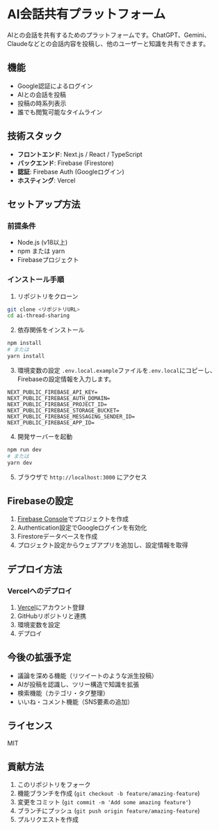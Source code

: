 # AI会話共有プラットフォーム

AIとの会話を共有するためのプラットフォームです。ChatGPT、Gemini、Claudeなどとの会話内容を投稿し、他のユーザーと知識を共有できます。

## 機能

- Google認証によるログイン
- AIとの会話を投稿
- 投稿の時系列表示
- 誰でも閲覧可能なタイムライン

## 技術スタック

- **フロントエンド**: Next.js / React / TypeScript
- **バックエンド**: Firebase (Firestore)
- **認証**: Firebase Auth (Googleログイン)
- **ホスティング**: Vercel

## セットアップ方法

### 前提条件

- Node.js (v18以上)
- npm または yarn
- Firebaseプロジェクト

### インストール手順

1. リポジトリをクローン
```bash
git clone <リポジトリURL>
cd ai-thread-sharing
```

2. 依存関係をインストール
```bash
npm install
# または
yarn install
```

3. 環境変数の設定
`.env.local.example`ファイルを`.env.local`にコピーし、Firebaseの設定情報を入力します。

```
NEXT_PUBLIC_FIREBASE_API_KEY=
NEXT_PUBLIC_FIREBASE_AUTH_DOMAIN=
NEXT_PUBLIC_FIREBASE_PROJECT_ID=
NEXT_PUBLIC_FIREBASE_STORAGE_BUCKET=
NEXT_PUBLIC_FIREBASE_MESSAGING_SENDER_ID=
NEXT_PUBLIC_FIREBASE_APP_ID=
```

4. 開発サーバーを起動
```bash
npm run dev
# または
yarn dev
```

5. ブラウザで `http://localhost:3000` にアクセス

## Firebaseの設定

1. [Firebase Console](https://console.firebase.google.com/)でプロジェクトを作成
2. Authentication設定でGoogleログインを有効化
3. Firestoreデータベースを作成
4. プロジェクト設定からウェブアプリを追加し、設定情報を取得

## デプロイ方法

### Vercelへのデプロイ

1. [Vercel](https://vercel.com/)にアカウント登録
2. GitHubリポジトリと連携
3. 環境変数を設定
4. デプロイ

## 今後の拡張予定

- 議論を深める機能（リツイートのような派生投稿）
- AIが投稿を認識し、ツリー構造で知識を拡張
- 検索機能（カテゴリ・タグ整理）
- いいね・コメント機能（SNS要素の追加）

## ライセンス

MIT

## 貢献方法

1. このリポジトリをフォーク
2. 機能ブランチを作成 (`git checkout -b feature/amazing-feature`)
3. 変更をコミット (`git commit -m 'Add some amazing feature'`)
4. ブランチにプッシュ (`git push origin feature/amazing-feature`)
5. プルリクエストを作成
